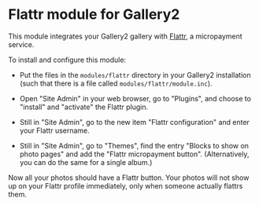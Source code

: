 # Flattr module for Gallery2

This module integrates your Gallery2 gallery with [Flattr][flattr], a
micropayment service.

[flattr]: http://flattr.com/

To install and configure this module:

* Put the files in the `modules/flattr` directory in your Gallery2
  installation (such that there is a file called
  `modules/flattr/module.inc`).

* Open "Site Admin" in your web browser, go to "Plugins", and choose
  to "install" and "activate" the Flattr plugin.

* Still in "Site Admin", go to the new item "Flattr configuration" and
  enter your Flattr username.

* Still in "Site Admin", go to "Themes", find the entry "Blocks to
  show on photo pages" and add the "Flattr micropayment button".
  (Alternatively, you can do the same for a single album.)

Now all your photos should have a Flattr button.  Your photos will not
show up on your Flattr profile immediately, only when someone actually
flattrs them.

